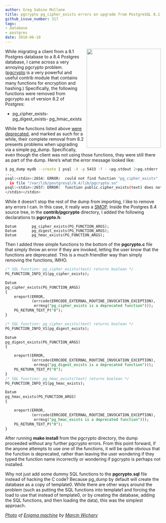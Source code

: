 ```yaml
---
author: Greg Sabino Mullane
title: pgcrypto pg_cipher_exists errors on upgrade from PostgreSQL 8.1
github_issue_number: 317
tags:
- database
- postgres
date: 2010-06-10
---
```


<a href="/blog/2010/06/pgcrypto-pgcipherexists-errors-on/image-0-big.jpeg" onblur="try {parent.deselectBloggerImageGracefully();} catch(e) {}"><img alt="" border="0" id="BLOGGER_PHOTO_ID_5481227901047595058" src="/blog/2010/06/pgcrypto-pgcipherexists-errors-on/image-0.jpeg" style="float:right; margin:0 0 10px 10px;cursor:pointer; cursor:hand;width: 240px; height: 320px;"/></a>

 While migrating a client from a 8.1 Postgres database to a 8.4 Postgres database, I came across a very annoying pgcrypto problem. ([pgcrypto](https://www.postgresql.org/docs/current/static/pgcrypto.html) is a very powerful and useful contrib module that contains many functions for encryption and hashing.) Specifically, the following functions were removed from pgcrypto as of version 8.2 of Postgres:

- pg_cipher_exists- pg_digest_exists- pg_hmac_exists

While the functions listed above [were deprecated](https://www.mail-archive.com/pgsql-hackers@postgresql.org/msg81136.html), and marked as such for a while, their complete removal from 8.2 presents problems when upgrading via a simple pg_dump. Specifically, even though the client was not using those functions, they were still there as part of the dump. Here’s what the error message looked like:

```bash
$ pg_dump mydb --create | psql -X -p 5433 -f - >pg.stdout 2>pg.stderr
...
psql:<stdin>:2654: ERROR:  could not find function "pg_cipher_exists"
  in file "/var/lib/postgresql/8.4/lib/pgcrypto.so"
psql:<stdin>:2657: ERROR:  function public.cipher_exists(text) does not exist
</stdin></stdin>
```

While it doesn’t stop the rest of the dump from importing, I like to remove any errors I can. In this case, it really *was* a [SMOP](https://en.wikipedia.org/wiki/Small_matter_of_programming). Inside the Postgres 8.4 source tree, in the **contrib/pgcrypto** directory, I added the following declarations to **pgcrypto.h**:

```nohighlight
Datum       pg_cipher_exists(PG_FUNCTION_ARGS);
Datum       pg_digest_exists(PG_FUNCTION_ARGS);
Datum       pg_hmac_exists(PG_FUNCTION_ARGS);
```

Then I added three simple functions to the bottom of the **pgcrypto.c** file that simply throw an error if they are invoked, letting the user know that the functions are deprecated. This is a much friendlier way than simply removing the functions, IMHO.

```sql
/* SQL function: pg_cipher_exists(text) returns boolean */
PG_FUNCTION_INFO_V1(pg_cipher_exists);

Datum
pg_cipher_exists(PG_FUNCTION_ARGS)
{
    ereport(ERROR,
            (errcode(ERRCODE_EXTERNAL_ROUTINE_INVOCATION_EXCEPTION),
             errmsg("pg_cipher_exists is a deprecated function")));
    PG_RETURN_TEXT_P("0");
}

/* SQL function: pg_cipher_exists(text) returns boolean */
PG_FUNCTION_INFO_V1(pg_digest_exists);

Datum
pg_digest_exists(PG_FUNCTION_ARGS)
{

    ereport(ERROR,
            (errcode(ERRCODE_EXTERNAL_ROUTINE_INVOCATION_EXCEPTION),
             errmsg("pg_digest_exists is a deprecated function")));
    PG_RETURN_TEXT_P("0");
}
/* SQL function: pg_hmac_exists(text) returns boolean */
PG_FUNCTION_INFO_V1(pg_hmac_exists);

Datum
pg_hmac_exists(PG_FUNCTION_ARGS)
{

    ereport(ERROR,
            (errcode(ERRCODE_EXTERNAL_ROUTINE_INVOCATION_EXCEPTION),
             errmsg("pg_hmac_exists is a deprecated function")));
    PG_RETURN_TEXT_P("0");
}

```

After running **make install** from the pgcrypto directory, the dump proceeded without any further pgcrypto errors. From this point forward, if the anyone attempts to use one of the functions, it will be quite obvious that the function is deprecated, rather than leaving the user wondering if they typed the function name incorrectly or wondering if pgcrypto is perhaps not installed.

Why not just add some dummy SQL functions to the **pgcrypto.sql** file instead of hacking the C code? Because pg_dump by default will create the database as a copy of template0. While there are other ways around the problem (such as putting the SQL functions into template1 and forcing the load to use that instead of template0, or by creating the database, adding the SQL functions, and then loading the data), this was the simplest approach.

*[Photo](https://www.flickr.com/photos/mwichary/2297915254/) of [Enigma machine](https://en.wikipedia.org/wiki/Enigma_machine) by [Marcin Wichary](https://www.flickr.com/photos/mwichary/)*
